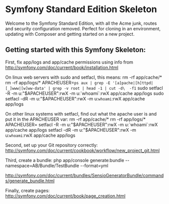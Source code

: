 Symfony Standard Edition Skeleton
========================

Welcome to the Symfony Standard Edition, with all the Acme junk, routes and security configuration removed.
Perfect for cloning in an environment, updating with Composer and getting started on a new project.

Getting started with this Symfony Skeleton:
-------------------------------

First, fix app/logs and app/cache permissions using info from http://symfony.com/doc/current/book/installation.html

On linux web servers with sudo and setfacl, this means:
 rm -rf app/cache/*
 rm -rf app/logs/*
 APACHEUSER=`ps aux | grep -E '[a]pache|[h]ttpd|[_]www|[w]ww-data' | grep -v root | head -1 | cut -d\  -f1`
 sudo setfacl -R -m u:"$APACHEUSER":rwX -m u:`whoami`:rwX app/cache app/logs
 sudo setfacl -dR -m u:"$APACHEUSER":rwX -m u:`whoami`:rwX app/cache app/logs

On other linux systems with setfacl, find out what the apache user is and put it in the APACHEUSER var:
 rm -rf app/cache/*
 rm -rf app/logs/*
 APACHEUSER=
 setfacl -R -m u:"$APACHEUSER":rwX -m u:`whoami`:rwX app/cache app/logs
 setfacl -dR -m u:"$APACHEUSER":rwX -m u:`whoami`:rwX app/cache app/logs

Second, set up your Git repository correctly:
http://symfony.com/doc/current/cookbook/workflow/new_project_git.html

Third, create a bundle:
 php app/console generate:bundle --namespace=AB/Bundle/TestBundle --format=yml

http://symfony.com/doc/current/bundles/SensioGeneratorBundle/commands/generate_bundle.html

Finally, create pages:
http://symfony.com/doc/current/book/page_creation.html

